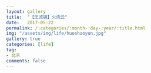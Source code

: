 ```yaml
---
layout: gallery
title:  "【无滤镜】火烧云"
date:   2017-05-22
permalink: /:categories/:month-:day-:year/:title.html
img: "/assets/img/life/huoshaoyun.jpg"
gallery: true
categories: [life]
tag:
- 北京
comments: false
---
```

